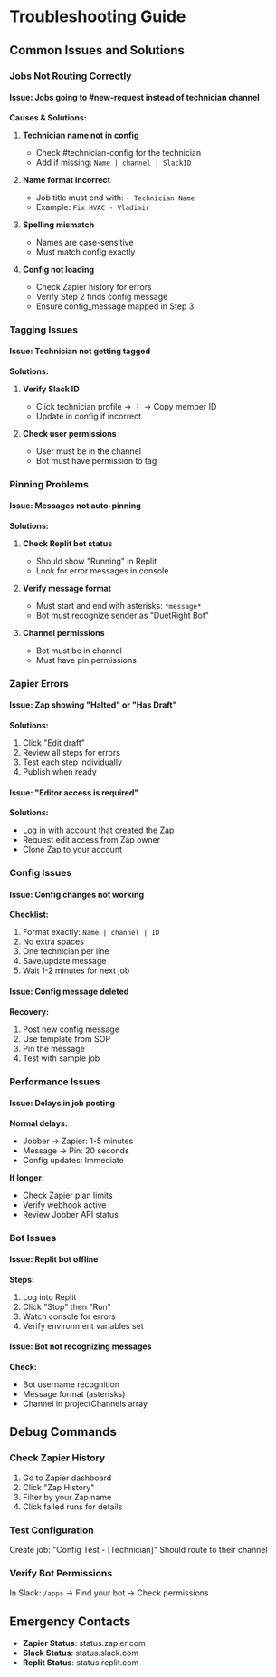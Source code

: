 # Troubleshooting Guide

## Common Issues and Solutions

### Jobs Not Routing Correctly

#### Issue: Jobs going to #new-request instead of technician channel
**Causes & Solutions:**
1. **Technician name not in config**
   - Check #technician-config for the technician
   - Add if missing: `Name | channel | SlackID`

2. **Name format incorrect**
   - Job title must end with: `- Technician Name`
   - Example: `Fix HVAC - Vladimir`

3. **Spelling mismatch**
   - Names are case-sensitive
   - Must match config exactly

4. **Config not loading**
   - Check Zapier history for errors
   - Verify Step 2 finds config message
   - Ensure config_message mapped in Step 3

### Tagging Issues

#### Issue: Technician not getting tagged
**Solutions:**
1. **Verify Slack ID**
   - Click technician profile → ⋮ → Copy member ID
   - Update in config if incorrect

2. **Check user permissions**
   - User must be in the channel
   - Bot must have permission to tag

### Pinning Problems

#### Issue: Messages not auto-pinning
**Solutions:**
1. **Check Replit bot status**
   - Should show "Running" in Replit
   - Look for error messages in console

2. **Verify message format**
   - Must start and end with asterisks: `*message*`
   - Bot must recognize sender as "DuetRight Bot"

3. **Channel permissions**
   - Bot must be in channel
   - Must have pin permissions

### Zapier Errors

#### Issue: Zap showing "Halted" or "Has Draft"
**Solutions:**
1. Click "Edit draft"
2. Review all steps for errors
3. Test each step individually
4. Publish when ready

#### Issue: "Editor access is required"
**Solutions:**
- Log in with account that created the Zap
- Request edit access from Zap owner
- Clone Zap to your account

### Config Issues

#### Issue: Config changes not working
**Checklist:**
1. Format exactly: `Name | channel | ID`
2. No extra spaces
3. One technician per line
4. Save/update message
5. Wait 1-2 minutes for next job

#### Issue: Config message deleted
**Recovery:**
1. Post new config message
2. Use template from SOP
3. Pin the message
4. Test with sample job

### Performance Issues

#### Issue: Delays in job posting
**Normal delays:**
- Jobber → Zapier: 1-5 minutes
- Message → Pin: 20 seconds
- Config updates: Immediate

**If longer:**
- Check Zapier plan limits
- Verify webhook active
- Review Jobber API status

### Bot Issues

#### Issue: Replit bot offline
**Steps:**
1. Log into Replit
2. Click "Stop" then "Run"
3. Watch console for errors
4. Verify environment variables set

#### Issue: Bot not recognizing messages
**Check:**
- Bot username recognition
- Message format (asterisks)
- Channel in projectChannels array

## Debug Commands

### Check Zapier History
1. Go to Zapier dashboard
2. Click "Zap History"
3. Filter by your Zap name
4. Click failed runs for details

### Test Configuration
Create job: "Config Test - [Technician]"
Should route to their channel

### Verify Bot Permissions
In Slack: `/apps` → Find your bot → Check permissions

## Emergency Contacts

- **Zapier Status**: status.zapier.com
- **Slack Status**: status.slack.com
- **Replit Status**: status.replit.com
